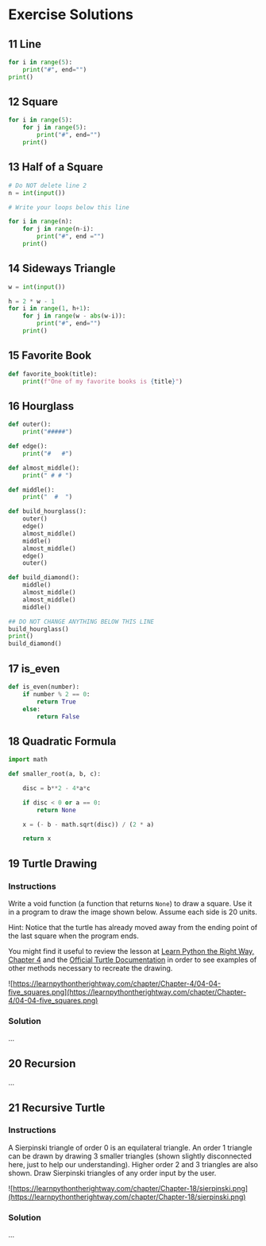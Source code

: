 # Exercise Solutions

## 11 Line

``` python
for i in range(5):
    print("#", end="")
print()
```

## 12 Square

``` python
for i in range(5):
    for j in range(5):
        print("#", end="")
    print()
```

## 13 Half of a Square

``` python
# Do NOT delete line 2
n = int(input())

# Write your loops below this line

for i in range(n):
    for j in range(n-i):
        print("#", end ="")
    print()
```

## 14 Sideways Triangle

``` python
w = int(input())

h = 2 * w - 1
for i in range(1, h+1):
    for j in range(w - abs(w-i)):
        print("#", end="")
    print()
```

## 15 Favorite Book

``` python
def favorite_book(title):
    print(f"One of my favorite books is {title}")
```

## 16 Hourglass

``` python
def outer():
    print("#####")

def edge():
    print("#   #")

def almost_middle():
    print(" # # ")

def middle():
    print("  #  ")

def build_hourglass():
    outer()
    edge()
    almost_middle()
    middle()
    almost_middle()
    edge()
    outer()

def build_diamond():
    middle()
    almost_middle()
    almost_middle()
    middle()

## DO NOT CHANGE ANYTHING BELOW THIS LINE
build_hourglass()
print()
build_diamond()
```

## 17 is_even

``` python
def is_even(number):
    if number % 2 == 0:
        return True
    else:
        return False
```

## 18 Quadratic Formula

``` python
import math

def smaller_root(a, b, c):

    disc = b**2 - 4*a*c

    if disc < 0 or a == 0:
        return None

    x = (- b - math.sqrt(disc)) / (2 * a)

    return x
```

## 19 Turtle Drawing

### Instructions

Write a void function (a function that returns `None`) to draw a square. Use it in a program to draw the image shown below. Assume each side is 20 units. 

Hint: Notice that the turtle has already moved away from the ending point of the last square when the program ends.

You might find it useful to review the lesson at [Learn Python the Right Way, Chapter 4](https://learnpythontherightway.com/chapter/chapter-4.html) and the [Official Turtle Documentation](https://docs.python.org/2.7/library/turtle.html) in order to see examples of other methods necessary to recreate the drawing.

![https://learnpythontherightway.com/chapter/Chapter-4/04-04-five_squares.png](https://learnpythontherightway.com/chapter/Chapter-4/04-04-five_squares.png)

### Solution

...

## 20 Recursion

...

## 21 Recursive Turtle

### Instructions

A Sierpinski triangle of order 0 is an equilateral triangle. An order 1 triangle can be drawn by drawing 3 smaller triangles (shown slightly disconnected here, just to help our understanding). Higher order 2 and 3 triangles are also shown. Draw Sierpinski triangles of any order input by the user.

![https://learnpythontherightway.com/chapter/Chapter-18/sierpinski.png](https://learnpythontherightway.com/chapter/Chapter-18/sierpinski.png)

### Solution

...

